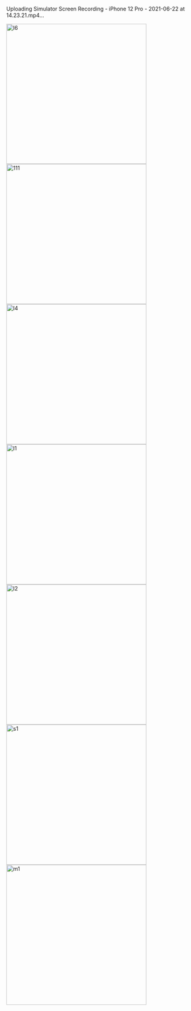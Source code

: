 
Uploading Simulator Screen Recording - iPhone 12 Pro - 2021-06-22 at 14.23.21.mp4…

<img width="368" alt="l6" src="https://user-images.githubusercontent.com/49156359/122894957-7e5d4280-d369-11eb-936f-bbad61e29d74.png">
<img width="368" alt="111" src="https://user-images.githubusercontent.com/49156359/122894971-8321f680-d369-11eb-8070-bf9eab78fd3d.png">
<img width="368" alt="l4" src="https://user-images.githubusercontent.com/49156359/122894978-84532380-d369-11eb-9412-c4a0ff6f924a.png">
<img width="368" alt="l1" src="https://user-images.githubusercontent.com/49156359/122894986-86b57d80-d369-11eb-9c5c-bc6c3550de5b.png">
<img width="368" alt="l2" src="https://user-images.githubusercontent.com/49156359/122894996-87e6aa80-d369-11eb-85a4-4d0d4f73fe06.png">
<img width="368" alt="s1" src="https://user-images.githubusercontent.com/49156359/122895004-8917d780-d369-11eb-8160-4ac385245bf0.png">
<img width="368" alt="m1" src="https://user-images.githubusercontent.com/49156359/122895012-8a490480-d369-11eb-91da-304d614513f5.png">


